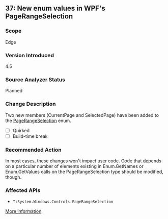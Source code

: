 ## 37: New enum values in WPF's PageRangeSelection

### Scope
Edge

### Version Introduced
4.5

### Source Analyzer Status
Planned

### Change Description
Two new members (CurrentPage and SelectedPage) have been added to the <a href="https://msdn.microsoft.com/en-us/library/system.windows.controls.pagerangeselection(v=vs.110).aspx">PageRangeSelection</a> enum.

- [ ] Quirked
- [ ] Build-time break

### Recommended Action
In most cases, these changes won't impact user code. Code that depends on a particular number of elements existing in Enum.GetNames or Enum.GetValues calls on the PageRangeSelection type should be modified, though.

### Affected APIs
* `T:System.Windows.Controls.PageRangeSelection`

[More information](https://msdn.microsoft.com/en-us/library/hh367887(v=vs.110).aspx#wpf)

<!--
    ### Notes
    Look for cast to PageRangeSelection, or Enum.GetNames or Enum.GetValues calls taking this type as input
-->
